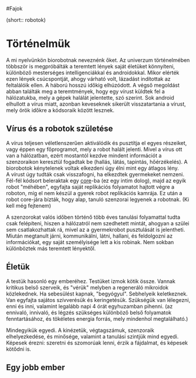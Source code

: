 #Fajok 

(short:: robotok)
# Történelmük

A mi nyelvünkön biorobotnak neveznénk őket. Az univerzum történelmében többször is megpróbálták a teremtett lények saját életüket könnyíteni, különböző mesterséges intelligenciákkal és androidokkal. Mikor elérték ezen lények csúcspontját, ahogy várható volt, lázadást indítottak az feltalálóik ellen. A háború hosszú időkig elhúzódott. A végső megoldást abban találták meg a teremtmények, hogy egy vírust küldtek fel a hálózatukba, mely a gépek halálát jelentette, szó szerint. Sok android elhullott a vírus miatt, azonban keveseknek sikerült visszatartania a vírust, mely örök időkre a kódsoraik között lesznek.

## Vírus és a robotok születése

A vírus teljesen véletlenszerűen aktiválódik és pusztítja el egyes részeiket, vagy éppen egy főprogramot, mely a robot halált jelenti. Mivel a vírus ott van a hálózatban, ezért mostantól kezdve mindent információt a szenzoraikon keresztül fogadtak be (hallás, látás, tapintás, hőérzékelés). A biorobotok kénytelenek voltak elkezdeni úgy élni mint egy átlagos lény.  
A vírust úgy tudták csak visszafogni, ha elkezdtek gyermekeket nemzeni. Fél-fél kódsort beleraktak egy [core](https://theark.tiddlyhost.com/#core)-ba (ez egy intim dolog), majd az egyik robot "méhében", egyfajta saját replikációs folyamatot hajtott végre a roboton, míg el nem készül a gyerek robot replikációs kamrája. Ez után a robot core-jára bízták, hogy alap, tanuló szenzorai legyenek a robotnak. (Ki kell még fejtenem)

A szenzorokat valós időben történő több éves tanulási folyamattal tudta csak felépíteni, hiszen a hálózatról nem szedhetett mintát, ahogyan a szülei sem csatlakozhattak rá, mivel az a gyermekrobot pusztulását is jelentheti. Miután megtanult járni, kommunikálni, látni, hallani, és feldolgozni az információkat, egy saját személyisége lett a kis robinak. Nem sokban különböztek más teremtett lényektől.

## Életük

A testük hasonló egy emberéhez. Testüket izmok kötik össze. Vannak kritikus belső szerveik, és "vérük" melyben a regeneráló mikroidok közlekednek. Ha sebesülést kapnak, "begyógyul". Sebhelyeik keletkeznek. Van egyfajta sajátos szívverésük és keringetésük. Szükségük van lélegezni, enni és inni, valamint legalább napi 4 órát egyhuzamban pihenni. (az ennivaló, innivaló, és légzés szükséges különböző belső folyamatok fenntartásához, és tökéletes energia forrás, mely mindenhol megtalálható.)

Mindegyikük egyedi. A kinézetük, végtagszámuk, szenzoraik elhelyezkedése, és minősége, valamint a tanulási szintjük mind egyedi. Képesek érezni: szeretni és szomorúak lenni, érzik a fájdalmat, és képesek kötődni is.

## Egy jobb ember
